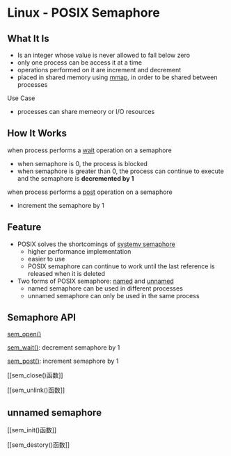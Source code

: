 # Linux - POSIX Semaphore

## What It Is

- Is an integer whose value is never allowed to fall below zero
- only one process can be access it at a time
- operations performed on it are increment and decrement
- placed in shared memory using [mmap](linux-io-api-mmap.md), in order to be shared between processes

Use Case

- processes can share memeory or I/O resources

## How It Works

when process performs a [wait](linux-system-api-sem_wait.md) operation on a semaphore

- when semaphore is 0, the process is blocked
- when semaphore is greater than 0, the process can continue to execute and the semaphore is **decremented by 1**

when process performs a [post](linux-system-api-sem_post.md) operation on a semaphore

- increment the semaphore by 1

## Feature

- POSIX solves the shortcomings of [systemv semaphore](linux-systemv-semaphore.md)
  - higher performance implementation
  - easier to use
  - POSIX semaphore can continue to work until the last reference is released when it is deleted
- Two forms of POSIX semaphore: [named](#named-semaphore) and [unnamed](#unnamed-semaphore)
  - named semaphore can be used in different processes
  - unnamed semaphore can only be used in the same process

## Semaphore API

[sem_open()](linux-system-api-sem_open.md)

[sem_wait()](linux-system-api-sem_wait.md): decrement semaphore by 1

[sem_post()](linux-system-api-sem_post.md): increment semaphore  by 1

[[sem_close()函数]]

[[sem_unlink()函数]]


## unnamed semaphore

[[sem_init()函数]]

[[sem_destory()函数]]

